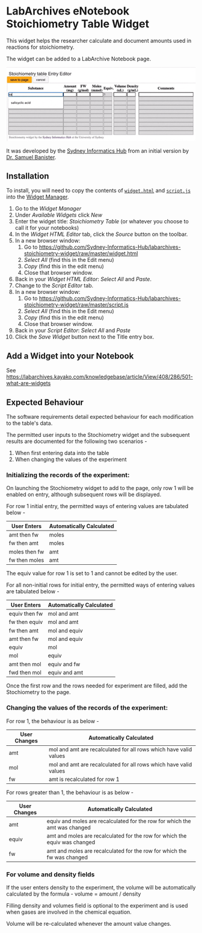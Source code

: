 
# LabArchives eNotebook Stoichiometry Table Widget

This widget helps the researcher calculate and document amounts used in reactions for stoichiometry.

The widget can be added to a LabArchive Notebook page.

![Demonstration of the Stoichiometry Table Widget in action](https://raw.githubusercontent.com/Sydney-Informatics-Hub/labarchives-stoichiometry-widget/master/demo.gif)

It was developed by the [Sydney Informatics Hub](https://informatics.sydney.edu.au) from an initial version by [Dr. Samuel Banister](https://sydney.edu.au/science/people/samuel.banister.php).

## Installation

To install, you will need to copy the contents of [`widget.html`](widget.html) and [`script.js`](script.js) into the [Widget Manager](https://labarchives.kayako.com/Knowledgebase/Article/View/409/0/5031-the-widget-manager).

1. Go to the *Widget Manager*
2. Under *Available Widgets* click *New*
3. Enter the widget title: *Stoichiometry Table* (or whatever you choose to call it for your notebooks)
4. In the *Widget HTML Editor* tab, click the *Source* button on the toolbar.
5. In a new browser window:
    1. Go to https://github.com/Sydney-Informatics-Hub/labarchives-stoichiometry-widget/raw/master/widget.html
    2. *Select All* (find this in the Edit menu)
    3. *Copy* (find this in the edit menu)
    4. Close that browser window.
6. Back in your *Widget HTML Editor*: *Select All* and *Paste*.
7. Change to the *Script Editor* tab.
8. In a new browser window:
    1. Go to https://github.com/Sydney-Informatics-Hub/labarchives-stoichiometry-widget/raw/master/script.js
    2. *Select All* (find this in the Edit menu)
    3. *Copy* (find this in the edit menu)
    4. Close that browser window.
9. Back in your *Script Editor*: *Select All* and *Paste*
10. Click the *Save Widget* button next to the Title entry box.

## Add a Widget into your Notebook

See https://labarchives.kayako.com/knowledgebase/article/View/408/286/501-what-are-widgets

## Expected Behaviour

The software requirements detail expected behaviour for each modification to the table's data.

The permitted user inputs to the Stochiometry widget and the subsequent results are documented for the following 
two scenarios - 

1. When first entering data into the table
2. When changing the values of the experiment


### Initializing the records of the experiment:

On launching the Stochiometry widget to add to the page, only row 1 will be enabled on entry, 
although subsequent rows will be displayed.

For row 1 initial entry, the permitted ways of entering values are tabulated below - 

|  User Enters  | Automatically Calculated |
| ------------- | ------------- |
| amt then fw  | moles  |
| fw then amt  | moles |
| moles then fw | amt  |
| fw then moles  | amt  |

The equiv value for row 1 is set to 1 and cannot be edited by the user.

For all non-initial rows for initial entry, the permitted ways of entering values are tabulated below -

|  User Enters  | Automatically Calculated |
| ------------- | ------------- |
| equiv then fw  | mol and amt  |
| fw then equiv  | mol and amt |
| fw then amt | mol and equiv  |
| amt then fw  | mol and equiv  |
| equiv  | mol  |
| mol  | equiv  |
| amt then mol  | equiv and fw |
| fwd then mol  | equiv and amt |

Once the first row and the rows needed for experiment are filled, add the Stochiometry to the page.

### Changing the values of the records of the experiment:

For row 1, the behaviour is as below - 

|  User Changes  | Automatically Calculated |
| ------------- | ------------- |
| amt  | mol and amt are recalculated for all rows which have valid values |
| mol  | mol and amt are recalculated for all rows  which have valid values |
| fw  | amt is recalculated for row 1 |

For rows greater than 1, the behaviour is as below - 

|  User Changes  | Automatically Calculated |
| ------------- | ------------- |
| amt  | equiv and moles are recalculated for the row for which the amt was changed |
| equiv  | amt and moles are recalculated for the row for which the equiv was changed  |
| fw  | amt and moles are recalculated for the row for which the fw was changed  |

### For volume and density fields

If the user enters density to the experiment, the volume will be automatically calculated by the formula -
volume = amount / density

Filling density and volumes field is optional to the experiment and is used when gases are involved
in the chemical equation.

Volume will be re-calculated whenever the amount value changes.
